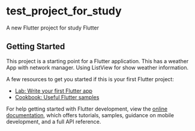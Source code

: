 # test_project_for_study

A new Flutter project for study Flutter

## Getting Started

This project is a starting point for a Flutter application.
This has a weather App with network manager.
Using ListView for show weather information.

A few resources to get you started if this is your first Flutter project:

- [Lab: Write your first Flutter app](https://docs.flutter.dev/get-started/codelab)
- [Cookbook: Useful Flutter samples](https://docs.flutter.dev/cookbook)

For help getting started with Flutter development, view the
[online documentation](https://docs.flutter.dev/), which offers tutorials,
samples, guidance on mobile development, and a full API reference.
